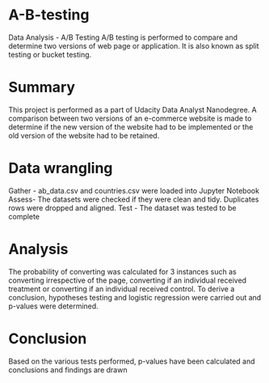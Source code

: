 # A-B-testing
Data Analysis - A/B Testing
A/B testing is performed to compare and determine two versions of web page or application. It is also known as split testing or bucket testing.

# Summary
This project is performed as a part of Udacity Data Analyst Nanodegree. A comparison between two versions of an e-commerce website is made to determine if the new version of the website had to be implemented or the old version of the website had to be retained.

# Data wrangling
Gather - ab_data.csv and countries.csv were loaded into Jupyter Notebook
Assess- The datasets were checked if they were clean and tidy. Duplicates rows were dropped and aligned.
Test - The dataset was tested to be complete

# Analysis
The probability of converting was calculated for 3 instances such as converting irrespective of the page, converting if an individual received treatment or converting if an individual received control.
To derive a conclusion, hypotheses testing and logistic regression were carried out and p-values were determined.

# Conclusion
Based on the various tests performed, p-values have been calculated and conclusions and findings are drawn
